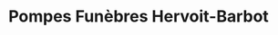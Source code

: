 ---
title: "Pompes Funèbres Hervoit-Barbot"
url: /chateauneuf-sur-charente/pompes-funebres-hervoit-barbot/
shop: directeurs de funérailles
---